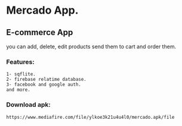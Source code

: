 # Mercado App.

## E-commerce App

you can add, delete, edit products send them to cart and order them.

### Features:
    1- sqflite.
    2- firebase relatime database.
    3- facebook and google auth.
    and more. 
    
### Download apk:
    https://www.mediafire.com/file/ylkoe3k21u4u4l0/mercado.apk/file
    
 

